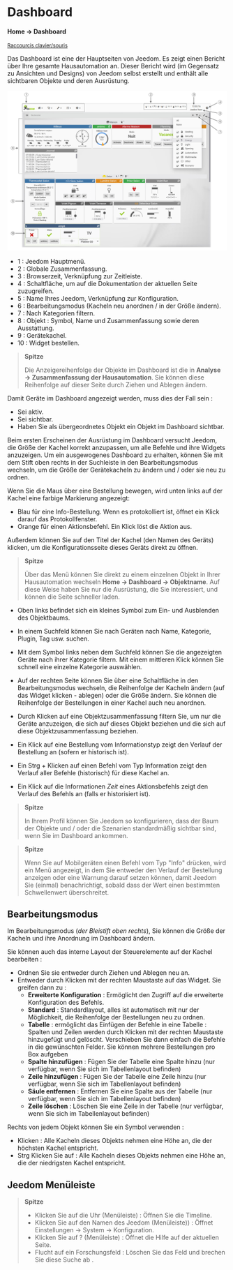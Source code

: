 # Dashboard
**Home → Dashboard**

<small>[Raccourcis clavier/souris](shortcuts.md)</small>

Das Dashboard ist eine der Hauptseiten von Jeedom. Es zeigt einen Bericht über Ihre gesamte Hausautomation an.
Dieser Bericht wird (im Gegensatz zu Ansichten und Designs) von Jeedom selbst erstellt und enthält alle sichtbaren Objekte und deren Ausrüstung.

![Armaturenbrett](./images/doc-dashboard-legends.png)

- 1 : Jeedom Hauptmenü.
- 2 : Globale Zusammenfassung.
- 3 : Browserzeit, Verknüpfung zur Zeitleiste.
- 4 : Schaltfläche, um auf die Dokumentation der aktuellen Seite zuzugreifen.
- 5 : Name Ihres Jeedom, Verknüpfung zur Konfiguration.
- 6 : Bearbeitungsmodus (Kacheln neu anordnen / in der Größe ändern).
- 7 : Nach Kategorien filtern.
- 8 : Objekt : Symbol, Name und Zusammenfassung sowie deren Ausstattung.
- 9 : Gerätekachel.
- 10 : Widget bestellen.

> **Spitze**
>
> Die Anzeigereihenfolge der Objekte im Dashboard ist die in **Analyse → Zusammenfassung der Hausautomation**. Sie können diese Reihenfolge auf dieser Seite durch Ziehen und Ablegen ändern.

Damit Geräte im Dashboard angezeigt werden, muss dies der Fall sein :
- Sei aktiv.
- Sei sichtbar.
- Haben Sie als übergeordnetes Objekt ein Objekt im Dashboard sichtbar.

Beim ersten Erscheinen der Ausrüstung im Dashboard versucht Jeedom, die Größe der Kachel korrekt anzupassen, um alle Befehle und ihre Widgets anzuzeigen.
Um ein ausgewogenes Dashboard zu erhalten, können Sie mit dem Stift oben rechts in der Suchleiste in den Bearbeitungsmodus wechseln, um die Größe der Gerätekacheln zu ändern und / oder sie neu zu ordnen.

Wenn Sie die Maus über eine Bestellung bewegen, wird unten links auf der Kachel eine farbige Markierung angezeigt:
- Blau für eine Info-Bestellung. Wenn es protokolliert ist, öffnet ein Klick darauf das Protokollfenster.
- Orange für einen Aktionsbefehl. Ein Klick löst die Aktion aus.

Außerdem können Sie auf den Titel der Kachel (den Namen des Geräts) klicken, um die Konfigurationsseite dieses Geräts direkt zu öffnen.

> **Spitze**
>
> Über das Menü können Sie direkt zu einem einzelnen Objekt in Ihrer Hausautomation wechseln **Home → Dashboard → Objektname**.
> Auf diese Weise haben Sie nur die Ausrüstung, die Sie interessiert, und können die Seite schneller laden.

- Oben links befindet sich ein kleines Symbol zum Ein- und Ausblenden des Objektbaums.
- In einem Suchfeld können Sie nach Geräten nach Name, Kategorie, Plugin, Tag usw. suchen.
- Mit dem Symbol links neben dem Suchfeld können Sie die angezeigten Geräte nach ihrer Kategorie filtern. Mit einem mittleren Klick können Sie schnell eine einzelne Kategorie auswählen.
- Auf der rechten Seite können Sie über eine Schaltfläche in den Bearbeitungsmodus wechseln, die Reihenfolge der Kacheln ändern (auf das Widget klicken - ablegen) oder die Größe ändern. Sie können die Reihenfolge der Bestellungen in einer Kachel auch neu anordnen.

- Durch Klicken auf eine Objektzusammenfassung filtern Sie, um nur die Geräte anzuzeigen, die sich auf dieses Objekt beziehen und die sich auf diese Objektzusammenfassung beziehen.

- Ein Klick auf eine Bestellung vom Informationstyp zeigt den Verlauf der Bestellung an (sofern er historisch ist).
- Ein Strg + Klicken auf einen Befehl vom Typ Information zeigt den Verlauf aller Befehle (historisch) für diese Kachel an.
- Ein Klick auf die Informationen *Zeit* eines Aktionsbefehls zeigt den Verlauf des Befehls an (falls er historisiert ist).

> **Spitze**
>
> In Ihrem Profil können Sie Jeedom so konfigurieren, dass der Baum der Objekte und / oder die Szenarien standardmäßig sichtbar sind, wenn Sie im Dashboard ankommen.

> **Spitze**
>
> Wenn Sie auf Mobilgeräten einen Befehl vom Typ &quot;Info&quot; drücken, wird ein Menü angezeigt, in dem Sie entweder den Verlauf der Bestellung anzeigen oder eine Warnung darauf setzen können, damit Jeedom Sie (einmal) benachrichtigt, sobald dass der Wert einen bestimmten Schwellenwert überschreitet.


## Bearbeitungsmodus

Im Bearbeitungsmodus (*der Bleistift oben rechts*), Sie können die Größe der Kacheln und ihre Anordnung im Dashboard ändern.

Sie können auch das interne Layout der Steuerelemente auf der Kachel bearbeiten :

- Ordnen Sie sie entweder durch Ziehen und Ablegen neu an.
- Entweder durch Klicken mit der rechten Maustaste auf das Widget. Sie greifen dann zu :
    - **Erweiterte Konfiguration** : Ermöglicht den Zugriff auf die erweiterte Konfiguration des Befehls.
    - **Standard** : Standardlayout, alles ist automatisch mit nur der Möglichkeit, die Reihenfolge der Bestellungen neu zu ordnen.
    - **Tabelle** : ermöglicht das Einfügen der Befehle in eine Tabelle : Spalten und Zeilen werden durch Klicken mit der rechten Maustaste hinzugefügt und gelöscht. Verschieben Sie dann einfach die Befehle in die gewünschten Felder. Sie können mehrere Bestellungen pro Box aufgeben
    - **Spalte hinzufügen** : Fügen Sie der Tabelle eine Spalte hinzu (nur verfügbar, wenn Sie sich im Tabellenlayout befinden)
    - **Zeile hinzufügen** : Fügen Sie der Tabelle eine Zeile hinzu (nur verfügbar, wenn Sie sich im Tabellenlayout befinden)
    - **Säule entfernen** : Entfernen Sie eine Spalte aus der Tabelle (nur verfügbar, wenn Sie sich im Tabellenlayout befinden)
    - **Zeile löschen** : Löschen Sie eine Zeile in der Tabelle (nur verfügbar, wenn Sie sich im Tabellenlayout befinden)

Rechts von jedem Objekt können Sie ein Symbol verwenden :

- Klicken : Alle Kacheln dieses Objekts nehmen eine Höhe an, die der höchsten Kachel entspricht.
- Strg Klicken Sie auf : Alle Kacheln dieses Objekts nehmen eine Höhe an, die der niedrigsten Kachel entspricht.

## Jeedom Menüleiste

> **Spitze**
>
> - Klicken Sie auf die Uhr (Menüleiste) : Öffnen Sie die Timeline.
> - Klicken Sie auf den Namen des Jeedom (Menüleiste)) : Öffnet Einstellungen → System → Konfiguration.
> - Klicken Sie auf ? (Menüleiste) : Öffnet die Hilfe auf der aktuellen Seite.
> - Flucht auf ein Forschungsfeld : Löschen Sie das Feld und brechen Sie diese Suche ab .
